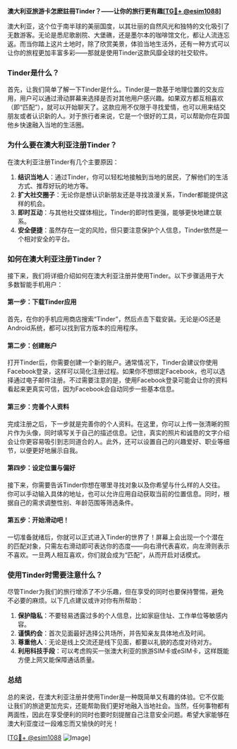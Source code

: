 **澳大利亚旅游卡怎麽註冊Tinder？——让你的旅行更有趣[[TG💪+ @esim1088](https://t.me/s/esim1088)]**

澳大利亚，这个位于南半球的美丽国度，以其壮丽的自然风光和独特的文化吸引了无数游客。无论是悉尼歌剧院、大堡礁，还是墨尔本的咖啡馆文化，都让人流连忘返。而当你踏上这片土地时，除了欣赏美景，体验当地生活外，还有一种方式可以让你的旅程更加丰富多彩——那就是使用Tinder这款风靡全球的社交软件。

### Tinder是什么？

首先，让我们简单了解一下Tinder是什么。Tinder是一款基于地理位置的交友应用，用户可以通过滑动屏幕来选择是否对其他用户感兴趣。如果双方都互相喜欢（即“匹配”），就可以开始聊天了。这款应用不仅限于寻找爱情，也可以用来结交朋友或者认识新的人。对于旅行者来说，它是一个很好的工具，可以帮助你在异国他乡快速融入当地的生活圈。

### 为什么要在澳大利亚注册Tinder？

在澳大利亚注册Tinder有几个主要原因：

1. **结识当地人**：通过Tinder，你可以轻松地接触到当地的居民，了解他们的生活方式、推荐好玩的地方等。
2. **扩大社交圈子**：无论你是想认识新朋友还是寻找浪漫关系，Tinder都能提供这样的机会。
3. **即时互动**：与其他社交媒体相比，Tinder的即时性更强，能够更快地建立联系。
4. **安全便捷**：虽然存在一定的风险，但只要注意保护个人信息，Tinder依然是一个相对安全的平台。

### 如何在澳大利亚注册Tinder？

接下来，我们将详细介绍如何在澳大利亚注册并使用Tinder。以下步骤适用于大多数智能手机用户：

#### 第一步：下载Tinder应用

首先，在你的手机应用商店搜索“Tinder”，然后点击下载安装。无论是iOS还是Android系统，都可以找到官方版本的应用程序。

#### 第二步：创建账户

打开Tinder后，你需要创建一个新的账户。通常情况下，Tinder会建议你使用Facebook登录，这样可以简化注册过程。如果你不想绑定Facebook，也可以选择通过电子邮件注册。不过需要注意的是，使用Facebook登录可能会让你的资料看起来更真实可信，因为Facebook会自动同步一些基本信息。

#### 第三步：完善个人资料

完成注册之后，下一步就是完善你的个人资料。在这里，你可以上传一张清晰的照片作为头像，同时填写关于自己的描述信息。记住，真实的照片和诚恳的文字介绍会让你更容易吸引到志同道合的人。此外，还可以设置自己的兴趣爱好、职业等细节，以便更好地展示自我。

#### 第四步：设定位置与偏好

接下来，你需要告诉Tinder你想在哪里寻找对象以及你希望与什么样的人交往。你可以手动输入具体的地址，也可以允许应用自动获取当前的位置信息。同时，根据自己的需求调整性别、年龄范围等筛选条件。

#### 第五步：开始滑动吧！

一切准备就绪后，你就可以正式进入Tinder的世界了！屏幕上会出现一个个潜在的匹配对象，只需左右滑动即可表达你的态度——向右滑代表喜欢，向左滑则表示不喜欢。一旦两人相互喜欢，你们就会成为“匹配”，从而开启对话模式。

### 使用Tinder时需要注意什么？

尽管Tinder为我们的旅行增添了不少乐趣，但在享受的同时也要保持警惕，避免不必要的麻烦。以下几点建议或许对你有所帮助：

1. **保护隐私**：不要轻易透露过多的个人信息，比如家庭住址、工作单位等敏感内容。
2. **谨慎约会**：首次见面最好选择公共场所，并告知亲友具体地点及时间。
3. **尊重他人**：无论是线上交流还是线下见面，都要以礼貌的态度对待对方。
4. **利用科技手段**：可以考虑购买一张澳大利亚的旅游SIM卡或eSIM卡，这样既能方便上网又能保障通话质量。

### 总结

总的来说，在澳大利亚注册并使用Tinder是一种既简单又有趣的体验。它不仅能让我们的旅途更加充实，还能帮助我们更好地融入当地社会。当然，任何事物都有两面性，因此在享受便利的同时也要时刻提醒自己注意安全问题。希望大家能够在澳大利亚度过一段难忘而又愉快的时光！

[[TG💪+ @esim1088](https://t.me/s/esim1088) ![Image](https://i.postimg.cc/4NQfJmqS/Snipaste-2025-05-13-00-14-12.png)]